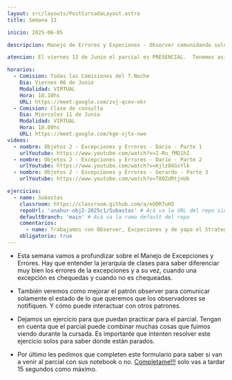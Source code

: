 ```yaml
---
layout: src/layouts/PostCursadaLayout.astro
title: Semana 11

inicio: 2025-06-05

descripcion: Manejo de Errores y Expeciones - Observer comunidando solo el estado de cambio.

atencion: El viernes 13 de Junio el parcial es PRESENCIAL.  Tenemos asignadas las aulas MA-109; MA-113 Y MA-103. Esta última (la MA-103) es para todos aquellos que lleven su computadora personal. Por último más abajo les pedidmos que completen un formulario muy báisco para saber si van a venir al parcial con sus notebook o no.

horarios:
  - Comision: Todas las Comisiones del T.Noche
    Dia: Viernes 06 de Junio
    Modalidad: VIRTUAL
    Hora: 18.10hs
    URL: https://meet.google.com/zvj-qcev-ekr
  - Comision: Clase de consulta
    Dia: Miercoles 11 de Junio
    Modalidad: VIRTUAL
    Hora: 18.00hs
    URL: https://meet.google.com/kge-xjtx-nwo
videos:
  - nombre: Objetos 2 - Excepciones y Errores - Darío - Parte 1
    urlYoutube: https://www.youtube.com/watch?v=I-Ru_fMD1hI
  - nombre: Objetos 2 - Excepciones y Errores - Darío - Parte 2
    urlYoutube: https://www.youtube.com/watch?v=Kjlz86GsYlk
  - nombre: Objetos 2 - Excepciones y Errores - Gerardo - Parte 3
    urlYoutube: https://www.youtube.com/watch?v=T8OZdRtjnUk

ejercicios:
  - name: Subastas
    classroom: https://classroom.github.com/a/eODR7uH5
    repoUrl: 'unahur-obj2-2025c1/Subastas' # Acá va la URL del repo sin el "https://github.com/"
    defaultBranch: 'main' # Acá va la rama default del repo
    comentarios:
      - name: Trabajamos con Observer, Excpeciones y de yapa el Strategy.
    obligatorio: true
---
```


- Esta semana vamos a profundizar sobre el Manejo de Excepciones y Errores. Hay que entender la jerarquía de clases para saber diferenciar muy bien los errores de la excepciones y a su vez, cuando una excepción es chequedas y cuando no es chequeadas.

- También veremos como mejorar el patrón observer para comunicar solamente el estado de lo que queremos que los observadores se notifiquen. Y cómo puede interactuar con otros patrones.

- Dejamos un ejercicio para que puedan practicar para el parcial. Tengan en cuenta que el parcial puede combinar muchas cosas que fuimos viendo durante la cursada. Es importante que intenten resolver este ejercicio solos para saber donde están parados.

- Por último les pedimos que completen este formulario para saber si van a venir al parcial con sus notebook o no. <a href="https://docs.google.com/forms/d/e/1FAIpQLSeoOKaOPYrgVYwgp8POyCgHO7B45aUiXcivCM4mV7BZTwnsDA/viewform" target="\_blank"> Completame!!!</a> solo vas a tardar 15 segundos como máximo.

